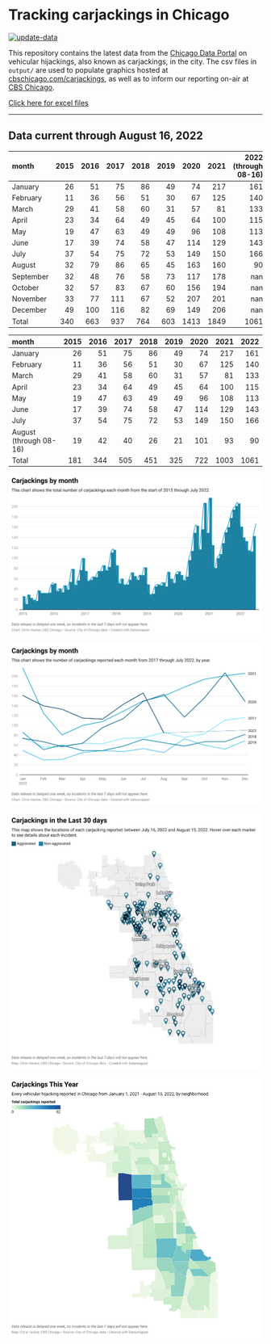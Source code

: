 # Tracking carjackings in Chicago

[![update-data](https://github.com/hackerlikecomputer/chicago-carjacking-tracker/actions/workflows/update-data.yml/badge.svg)](https://github.com/hackerlikecomputer/chicago-carjacking-tracker/actions/workflows/update-data.yml)

This repository contains the latest data from the [Chicago Data Portal](https://data.cityofchicago.org) on vehicular hijackings, also known as carjackings, in the city. 
The csv files in `output/` are used to populate graphics hosted at [cbschicago.com/carjackings](https://cbschicago.com/carjackings), as well as to inform our reporting on-air at [CBS Chicago](https://cbschicago.com).

[Click here for excel files](output/excel/)

---

## Data current through August 16, 2022

| month     |   2015 |   2016 |   2017 |   2018 |   2019 |   2020 |   2021 |   2022 (through 08-16) |
|:----------|-------:|-------:|-------:|-------:|-------:|-------:|-------:|-----------------------:|
| January   |     26 |     51 |     75 |     86 |     49 |     74 |    217 |                    161 |
| February  |     11 |     36 |     56 |     51 |     30 |     67 |    125 |                    140 |
| March     |     29 |     41 |     58 |     60 |     31 |     57 |     81 |                    133 |
| April     |     23 |     34 |     64 |     49 |     45 |     64 |    100 |                    115 |
| May       |     19 |     47 |     63 |     49 |     49 |     96 |    108 |                    113 |
| June      |     17 |     39 |     74 |     58 |     47 |    114 |    129 |                    143 |
| July      |     37 |     54 |     75 |     72 |     53 |    149 |    150 |                    166 |
| August    |     32 |     79 |     86 |     65 |     45 |    163 |    160 |                     90 |
| September |     32 |     48 |     76 |     58 |     73 |    117 |    178 |                    nan |
| October   |     32 |     57 |     83 |     67 |     60 |    156 |    194 |                    nan |
| November  |     33 |     77 |    111 |     67 |     52 |    207 |    201 |                    nan |
| December  |     49 |    100 |    116 |     82 |     69 |    149 |    206 |                    nan |
| Total     |    340 |    663 |    937 |    764 |    603 |   1413 |   1849 |                   1061 |

| month                  |   2015 |   2016 |   2017 |   2018 |   2019 |   2020 |   2021 |   2022 |
|:-----------------------|-------:|-------:|-------:|-------:|-------:|-------:|-------:|-------:|
| January                |     26 |     51 |     75 |     86 |     49 |     74 |    217 |    161 |
| February               |     11 |     36 |     56 |     51 |     30 |     67 |    125 |    140 |
| March                  |     29 |     41 |     58 |     60 |     31 |     57 |     81 |    133 |
| April                  |     23 |     34 |     64 |     49 |     45 |     64 |    100 |    115 |
| May                    |     19 |     47 |     63 |     49 |     49 |     96 |    108 |    113 |
| June                   |     17 |     39 |     74 |     58 |     47 |    114 |    129 |    143 |
| July                   |     37 |     54 |     75 |     72 |     53 |    149 |    150 |    166 |
| August (through 08-16) |     19 |     42 |     40 |     26 |     21 |    101 |     93 |     90 |
| Total                  |    181 |    344 |    505 |    451 |    325 |    722 |   1003 |   1061 |

[![output/img/dw/carjacking-by-month-historical.png](output/img/dw/carjacking-by-month-historical.png)](https://datawrapper.dwcdn.net/Y7rwP/)

[![output/img/dw/carjacking-by-month-yoy.png](output/img/dw/carjacking-by-month-yoy.png)](https://datawrapper.dwcdn.net/8Ljaw/)

[![output/img/dw/carjacking-last-30-days.png](output/img/dw/carjacking-last-30-days.png)](https://datawrapper.dwcdn.net/EK2p4/)

[![output/img/dw/carjacking-by-neighborhood.png](output/img/dw/carjacking-by-neighborhood.png)](https://datawrapper.dwcdn.net/EurKU/)

